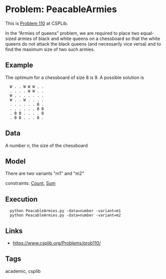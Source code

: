 # Problem: PeacableArmies

This is [Problem 110](https://www.csplib.org/Problems/prob110/) at CSPLib.

In the “Armies of queens” problem, we are required to place two equal-sized armies of black and white queens on a chessboard
so that the white queens do not attack the black queens (and necessarily vice versa) and to find the maximum size of two such armies.

## Example
  The optimum for a chessboard of size 8 is 9.
  A possible solution is
  ```
    W . . W W W . .
    . . . . W W . .
    W . . . . . . .
    W . . W . . . .
    . . . . . . B .
    . . . . . . B B
    . B B . . . . B
    . B B . . . B .
  ```

## Data
  A number n, the size of the chessboard

## Model
  There are two variants "m1" and "m2"

  constraints: [Count](https://pycsp.org/documentation/constraints/Count), [Sum](https://pycsp.org/documentation/constraints/Sum)

## Execution
```
  python PeacableArmies.py -data=number -variant=m1
  python PeacableArmies.py -data=number -variant=m2
```

## Links
  - https://www.csplib.org/Problems/prob110/

## Tags
  academic, csplib
